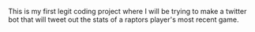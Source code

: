 This is my first legit coding project where I will be trying to make a twitter bot that will tweet out the stats of a raptors player's most recent game.
